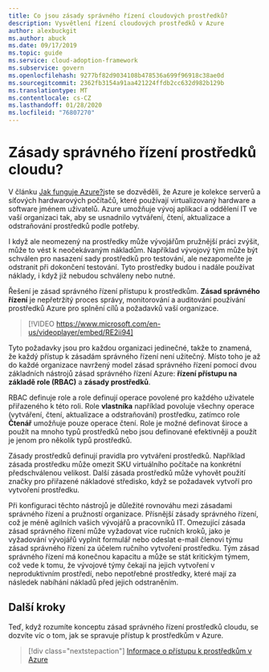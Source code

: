 ```yaml
---
title: Co jsou zásady správného řízení cloudových prostředků?
description: Vysvětlení řízení cloudových prostředků v Azure
author: alexbuckgit
ms.author: abuck
ms.date: 09/17/2019
ms.topic: guide
ms.service: cloud-adoption-framework
ms.subservice: govern
ms.openlocfilehash: 9277bf82d9034108b478536a699f96918c38ae0d
ms.sourcegitcommit: 2362fb3154a91aa421224ffdb2cc632d982b129b
ms.translationtype: MT
ms.contentlocale: cs-CZ
ms.lasthandoff: 01/28/2020
ms.locfileid: "76807270"
---
```

<!-- markdownlint-disable MD026 -->

# <a name="cloud-resource-governance"></a>Zásady správného řízení prostředků cloudu?

V článku [Jak funguje Azure?](../../getting-started/what-is-azure.md)jste se dozvěděli, že Azure je kolekce serverů a síťových hardwarových počítačů, které používají virtualizovaný hardware a software jménem uživatelů. Azure umožňuje vývoj aplikací a oddělení IT ve vaší organizaci tak, aby se usnadnilo vytváření, čtení, aktualizace a odstraňování prostředků podle potřeby.

I když ale neomezený na prostředky může vývojářům pružnější práci zvýšit, může to vést k neočekávaným nákladům. Například vývojový tým může být schválen pro nasazení sady prostředků pro testování, ale nezapomeňte je odstranit při dokončení testování. Tyto prostředky budou i nadále používat náklady, i když již nebudou schváleny nebo nutné.

Řešení je zásad správného řízení přístupu k prostředkům. **Zásad správného řízení** je nepřetržitý proces správy, monitorování a auditování používání prostředků Azure pro splnění cílů a požadavků vaší organizace.

<!-- markdownlint-disable MD034 -->

> [!VIDEO https://www.microsoft.com/en-us/videoplayer/embed/RE2ii94]

<!-- markdownlint-enable MD034 -->

Tyto požadavky jsou pro každou organizaci jedinečné, takže to znamená, že každý přístup k zásadám správného řízení není užitečný. Místo toho je až do každé organizace navržený model zásad správného řízení pomocí dvou základních nástrojů zásad správného řízení Azure: **řízení přístupu na základě role (RBAC)** a **zásady prostředků**.

RBAC definuje role a role definují operace povolené pro každého uživatele přiřazeného k této roli. Role **vlastníka** například povoluje všechny operace (vytváření, čtení, aktualizace a odstraňování) prostředku, zatímco role **Čtenář** umožňuje pouze operace čtení. Role je možné definovat široce a použít na mnoho typů prostředků nebo jsou definované efektivněji a použít je jenom pro několik typů prostředků.

Zásady prostředků definují pravidla pro vytváření prostředků. Například zásada prostředku může omezit SKU virtuálního počítače na konkrétní předschválenou velikost. Další zásada prostředků může vyhovět použití značky pro přiřazené nákladové středisko, když se požadavek vytvoří pro vytvoření prostředku.

Při konfiguraci těchto nástrojů je důležité rovnováhu mezi zásadami správného řízení a pružností organizace. Přísnější zásady správného řízení, což je méně agilních vašich vývojářů a pracovníků IT. Omezující zásada zásad správného řízení může vyžadovat více ručních kroků, jako je vyžadování vývojářů vyplnit formulář nebo odeslat e-mail členovi týmu zásad správného řízení za účelem ručního vytvoření prostředku. Tým zásad správného řízení má konečnou kapacitu a může se stát kritickým týmem, což vede k tomu, že vývojové týmy čekají na jejich vytvoření v neproduktivním prostředí, nebo nepotřebné prostředky, které mají za následek nabíhání nákladů před jejich odstraněním.

## <a name="next-steps"></a>Další kroky

Teď, když rozumíte konceptu zásad správného řízení prostředků cloudu, se dozvíte víc o tom, jak se spravuje přístup k prostředkům v Azure.

> [!div class="nextstepaction"]
> [Informace o přístupu k prostředkům v Azure](./resource-access-management.md)
